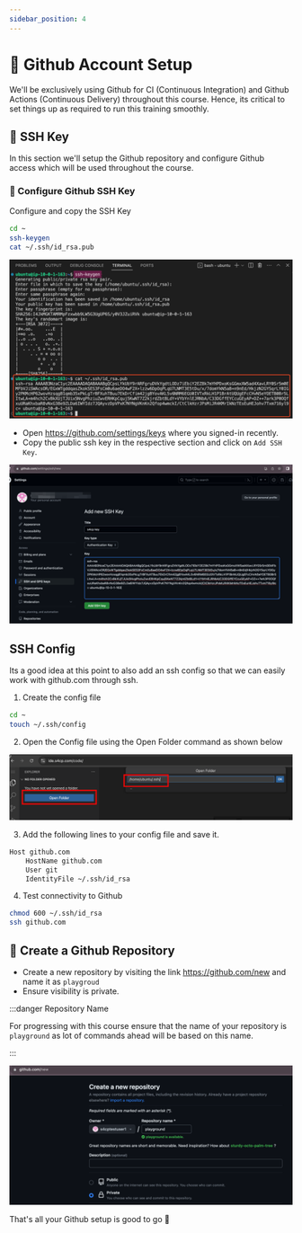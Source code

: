 ```yaml
---
sidebar_position: 4
---
```


# 🐙 Github Account Setup

We'll be exclusively using Github for CI (Continuous Integration) and Github Actions (Continuous Delivery) throughout this course. Hence, its critical to set things up as required to run this training smoothly.

## 🔑 SSH Key

In this section we'll setup the Github repository and configure Github access which will be used throughout the course.

### 🍔 Configure Github SSH Key <i class="fa fa-flask" aria-hidden="true"></i>

Configure and copy the SSH Key

```bash
cd ~
ssh-keygen
cat ~/.ssh/id_rsa.pub
```

![](img/1A_7.png)

- Open <a href="https://github.com/settings/keys">https://github.com/settings/keys</a> where you signed-in recently.
- Copy the public ssh key in the respective section and click on `Add SSH Key`.

![](img/1A_8.png)

## SSH Config

Its a good idea at this point to also add an ssh config so that we can easily work with github.com through ssh.

1. Create the config file
   
```bash
cd ~
touch ~/.ssh/config
```

2. Open the Config file using the Open Folder command as shown below

![](img/open_config.png)

3. Add the following lines to your config file and save it.

```config
Host github.com
    HostName github.com
    User git
    IdentityFile ~/.ssh/id_rsa
```

4. Test connectivity to Github

```bash
chmod 600 ~/.ssh/id_rsa
ssh github.com
```

## 🌟 Create a Github Repository

- Create a new repository by visiting the link <a href="https://github.com/new" target="_blank">https://github.com/new</a> and name it as `playgroud`
- Ensure visibility is private.

:::danger Repository Name

For progressing with this course ensure that the name of your repository is `playground` as lot of commands ahead will be based on this name.

:::

![](img/1A_9.png)

That's all your Github setup is good to go 🎉